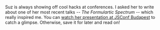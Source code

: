 Suz is always showing off cool hacks at conferences. I asked her to write about one of her most recent talks _-- The Formulartic Spectrum --_ which really inspired me. You can [watch her presentation at JSConf Budapest][yt] to catch a glimpse. Otherwise, save it for later and read on!

[yt]: https://www.youtube.com/watch?v=P8Cy2_ZHWI8
